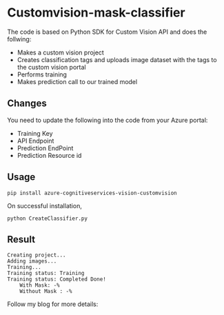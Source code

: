 # Customvision-mask-classifier
The code is based on Python SDK for Custom Vision API and does the follwing:
* Makes a custom vision project
* Creates classification tags and uploads image dataset with the tags to the custom vision portal
* Performs training
* Makes prediction call to our trained model

## Changes
You need to update the following into the code from your Azure portal:
* Training Key
* API Endpoint
* Prediction EndPoint
* Prediction Resource id

## Usage
    pip install azure-cognitiveservices-vision-customvision
On successful installation,
    
    python CreateClassifier.py
    
## Result 
    Creating project... 
    Adding images... 
    Training... 
    Training status: Training 
    Training status: Completed Done!         
        With Mask: -%         
        Without Mask : -%
 
Follow my blog for more details:
